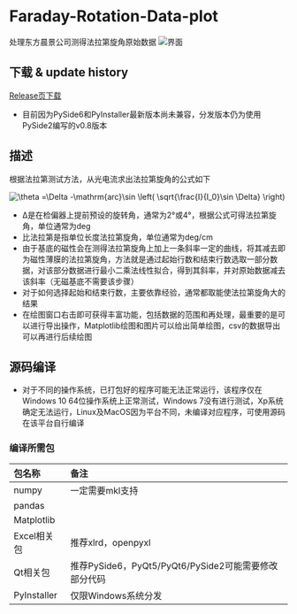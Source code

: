 # Faraday-Rotation-Data-plot
处理东方晨景公司测得法拉第旋角原始数据
![界面](https://raw.kkgithub.com/yangywcz/Faraday-Rotation-Data-plot/main/GUI_detail.png)
## 下载 & update history
[Release页下载](https://github.com/yangywcz/Faraday-Rotation-Data_plot/releases)
- 目前因为PySide6和PyInstaller最新版本尚未兼容，分发版本仍为使用PySide2编写的v0.8版本

## 描述
根据法拉第测试方法，从光电流求出法拉第旋角的公式如下

<img src="https://latex.codecogs.com/svg.latex?\theta%20=\Delta%20-\mathrm{arc}\sin%20\left(%20\sqrt{\frac{I}{I_0}\sin%20\Delta}%20\right)" title="\theta =\Delta -\mathrm{arc}\sin \left( \sqrt{\frac{I}{I_0}\sin \Delta} \right)" />

- Δ是在检偏器上提前预设的旋转角，通常为2°或4°，根据公式可得法拉第旋角，单位通常为deg
- 比法拉第是指单位长度法拉第旋角，单位通常为deg/cm
- 由于基底的磁性会在测得法拉第旋角上加上一条斜率一定的曲线，将其减去即为磁性薄膜的法拉第旋角，方法就是通过起始行数和结束行数选取一部分数据，对该部分数据进行最小二乘法线性拟合，得到其斜率，并对原始数据减去该斜率（无磁基底不需要该步骤）
- 对于如何选择起始和结束行数，主要依靠经验，通常都取能使法拉第旋角大的结果
- 在绘图窗口右击即可获得丰富功能，包括数据的范围和再处理，最重要的是可以进行导出操作，Matplotlib绘图和图片可以给出简单绘图，csv的数据导出可以再进行后续绘图

## 源码编译
- 对于不同的操作系统，已打包好的程序可能无法正常运行，该程序仅在Windows 10 64位操作系统上正常测试，Windows 7没有进行测试，Xp系统确定无法运行，Linux及MacOS因为平台不同，未编译对应程序，可使用源码在该平台自行编译
### 编译所需包
| 包名称 | 备注 |
|:-------------- |:--------------------------------- |
| numpy | 一定需要mkl支持 |
| pandas |  |
| Matplotlib | |
| Excel相关包 | 推荐xlrd，openpyxl |
| Qt相关包 | 推荐PySide6，PyQt5/PyQt6/PySide2可能需要修改部分代码 |
| PyInstaller | 仅限Windows系统分发 |
